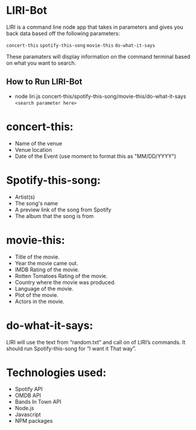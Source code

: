 # LIRI-Bot

LIRI is a command line node app that takes in parameters and gives you back data based off the following parameters: 
    
```concert-this```
```spotify-this-song```
```movie-this```
```do-what-it-says```
    
These paramaters will display information on the command terminal based on what you want to search. 

## How to Run LIRI-Bot

* node liri.js concert-this/spotify-this-song/movie-this/do-what-it-says ```<search parameter here>```

# concert-this: 

-	Name of the venue
-	Venue location
-	Date of the Event (use moment to format this as "MM/DD/YYYY")

# Spotify-this-song: 

-	Artist(s)
-	The song's name
-	A preview link of the song from Spotify
-	The album that the song is from

# movie-this: 

-	Title of the movie.
-	Year the movie came out.
-	IMDB Rating of the movie.
-	Rotten Tomatoes Rating of the movie.
-	Country where the movie was produced.
-	Language of the movie.
-	Plot of the movie.
-	Actors in the movie.

# do-what-it-says: 

LIRI will use the text from “random.txt” and call on of LIRI’s commands. 
It should run Spotify-this-song for “I want it That way”. 

# Technologies used:

* Spotify API
* OMDB API
* Bands In Town API
* Node.js
* Javascript
* NPM packages